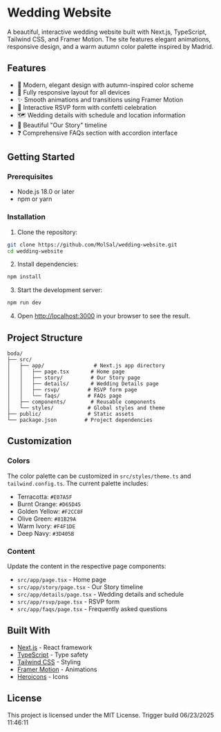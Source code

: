 # Wedding Website

A beautiful, interactive wedding website built with Next.js, TypeScript, Tailwind CSS, and Framer Motion. The site features elegant animations, responsive design, and a warm autumn color palette inspired by Madrid.

## Features

- 🎨 Modern, elegant design with autumn-inspired color scheme
- 📱 Fully responsive layout for all devices
- ✨ Smooth animations and transitions using Framer Motion
- 📅 Interactive RSVP form with confetti celebration
- 🗺️ Wedding details with schedule and location information
- 💑 Beautiful "Our Story" timeline
- ❓ Comprehensive FAQs section with accordion interface

## Getting Started

### Prerequisites

- Node.js 18.0 or later
- npm or yarn

### Installation

1. Clone the repository:
```bash
git clone https://github.com/MolSal/wedding-website.git
cd wedding-website
```

2. Install dependencies:
```bash
npm install
```

3. Start the development server:
```bash
npm run dev
```

4. Open [http://localhost:3000](http://localhost:3000) in your browser to see the result.

## Project Structure

```
boda/
├── src/
│   ├── app/                # Next.js app directory
│   │   ├── page.tsx       # Home page
│   │   ├── story/         # Our Story page
│   │   ├── details/       # Wedding Details page
│   │   ├── rsvp/         # RSVP form page
│   │   └── faqs/         # FAQs page
│   ├── components/        # Reusable components
│   └── styles/           # Global styles and theme
├── public/               # Static assets
└── package.json         # Project dependencies
```

## Customization

### Colors

The color palette can be customized in `src/styles/theme.ts` and `tailwind.config.ts`. The current palette includes:

- Terracotta: `#E07A5F`
- Burnt Orange: `#D65D45`
- Golden Yellow: `#F2CC8F`
- Olive Green: `#81B29A`
- Warm Ivory: `#F4F1DE`
- Deep Navy: `#3D405B`

### Content

Update the content in the respective page components:

- `src/app/page.tsx` - Home page
- `src/app/story/page.tsx` - Our Story timeline
- `src/app/details/page.tsx` - Wedding details and schedule
- `src/app/rsvp/page.tsx` - RSVP form
- `src/app/faqs/page.tsx` - Frequently asked questions

## Built With

- [Next.js](https://nextjs.org/) - React framework
- [TypeScript](https://www.typescriptlang.org/) - Type safety
- [Tailwind CSS](https://tailwindcss.com/) - Styling
- [Framer Motion](https://www.framer.com/motion/) - Animations
- [Heroicons](https://heroicons.com/) - Icons

## License

This project is licensed under the MIT License.
T r i g g e r   b u i l d   0 6 / 2 3 / 2 0 2 5   1 1 : 4 6 : 1 1  
 